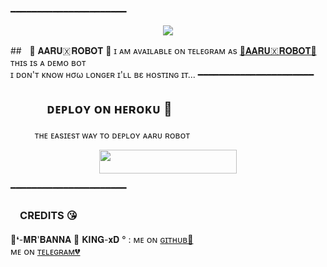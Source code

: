 
━━━━━━━━━━━━━━━━━━━━━━
<p align="center">
  <img src="https://telegra.ph/file/bfa7fee0f000cf8b4ffe6.jpg">
</p>

##ㅤ🖤 𝐀𝐀𝐑𝐔🇽 𝐑𝐎𝐁𝐎𝐓 🖤
ɪ ᴀᴍ ᴀᴠᴀɪʟᴀʙʟᴇ ᴏɴ ᴛᴇʟᴇɢʀᴀᴍ ᴀs [💞𝐀𝐀𝐑𝐔🇽 𝐑𝐎𝐁𝐎𝐓​💞](https://t.me/MISS_AARU_ROBOT)
ᴛʜɪs ɪs ᴀ ᴅᴇᴍᴏ ʙᴏᴛ <br> ɪ ᴅᴏɴ'ᴛ ᴋɴᴏᴡ нσω ʟᴏɴɢᴇʀ ɪ'ʟʟ вε ʜᴏsᴛɪɴɢ ɪᴛ​...
━━━━━━━━━━━━━━━━━━━━━━
## ㅤㅤㅤᴅᴇᴘʟᴏʏ ᴏɴ ʜᴇʀᴏᴋᴜ​ 🚀
ㅤㅤㅤᴛʜᴇ ᴇᴀsɪᴇsᴛ ᴡᴀʏ ᴛᴏ ᴅᴇᴘʟᴏʏ ᴀᴀʀᴜ ʀᴏʙᴏᴛ​
<p align="center"><a href="https://heroku.com/deploy?template=https://github.com/CODER-XD143/AARUROBOT"> <img src="https://img.shields.io/badge/Deploy%20To%20Heroku-black?style=for-the-badge&logo=heroku" width="220" height="38.45"/></a></p>
 ━━━━━━━━━━━━━━━━━━━━━━

### ㅤCREDITS 😘

🖤❛-𝐌𝐑'𝐁𝐀𝐍𝐍𝐀 🚬 𝐊𝐈𝐍𝐆-𝐱𝐃 °  : ᴍᴇ ᴏɴ [ɢɪᴛʜᴜʙ💞](https://github.com/BANNA-XD143)ㅤㅤㅤㅤㅤㅤㅤㅤㅤㅤㅤㅤㅤㅤㅤㅤ ᴍᴇ ᴏɴ [ᴛᴇʟᴇɢʀᴀᴍ💔](https://telegram.me/BANNA_XD)
